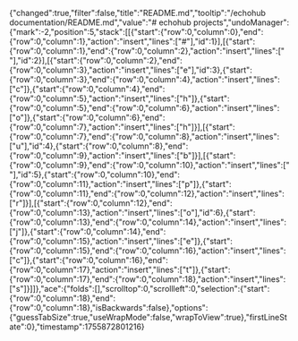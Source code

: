 {"changed":true,"filter":false,"title":"README.md","tooltip":"/echohub documentation/README.md","value":"# echohub projects","undoManager":{"mark":-2,"position":5,"stack":[[{"start":{"row":0,"column":0},"end":{"row":0,"column":1},"action":"insert","lines":["#"],"id":1}],[{"start":{"row":0,"column":1},"end":{"row":0,"column":2},"action":"insert","lines":[" "],"id":2}],[{"start":{"row":0,"column":2},"end":{"row":0,"column":3},"action":"insert","lines":["e"],"id":3},{"start":{"row":0,"column":3},"end":{"row":0,"column":4},"action":"insert","lines":["c"]},{"start":{"row":0,"column":4},"end":{"row":0,"column":5},"action":"insert","lines":["h"]},{"start":{"row":0,"column":5},"end":{"row":0,"column":6},"action":"insert","lines":["o"]},{"start":{"row":0,"column":6},"end":{"row":0,"column":7},"action":"insert","lines":["h"]}],[{"start":{"row":0,"column":7},"end":{"row":0,"column":8},"action":"insert","lines":["u"],"id":4},{"start":{"row":0,"column":8},"end":{"row":0,"column":9},"action":"insert","lines":["b"]}],[{"start":{"row":0,"column":9},"end":{"row":0,"column":10},"action":"insert","lines":[" "],"id":5},{"start":{"row":0,"column":10},"end":{"row":0,"column":11},"action":"insert","lines":["p"]},{"start":{"row":0,"column":11},"end":{"row":0,"column":12},"action":"insert","lines":["r"]}],[{"start":{"row":0,"column":12},"end":{"row":0,"column":13},"action":"insert","lines":["o"],"id":6},{"start":{"row":0,"column":13},"end":{"row":0,"column":14},"action":"insert","lines":["j"]},{"start":{"row":0,"column":14},"end":{"row":0,"column":15},"action":"insert","lines":["e"]},{"start":{"row":0,"column":15},"end":{"row":0,"column":16},"action":"insert","lines":["c"]},{"start":{"row":0,"column":16},"end":{"row":0,"column":17},"action":"insert","lines":["t"]},{"start":{"row":0,"column":17},"end":{"row":0,"column":18},"action":"insert","lines":["s"]}]]},"ace":{"folds":[],"scrolltop":0,"scrollleft":0,"selection":{"start":{"row":0,"column":18},"end":{"row":0,"column":18},"isBackwards":false},"options":{"guessTabSize":true,"useWrapMode":false,"wrapToView":true},"firstLineState":0},"timestamp":1755872801216}